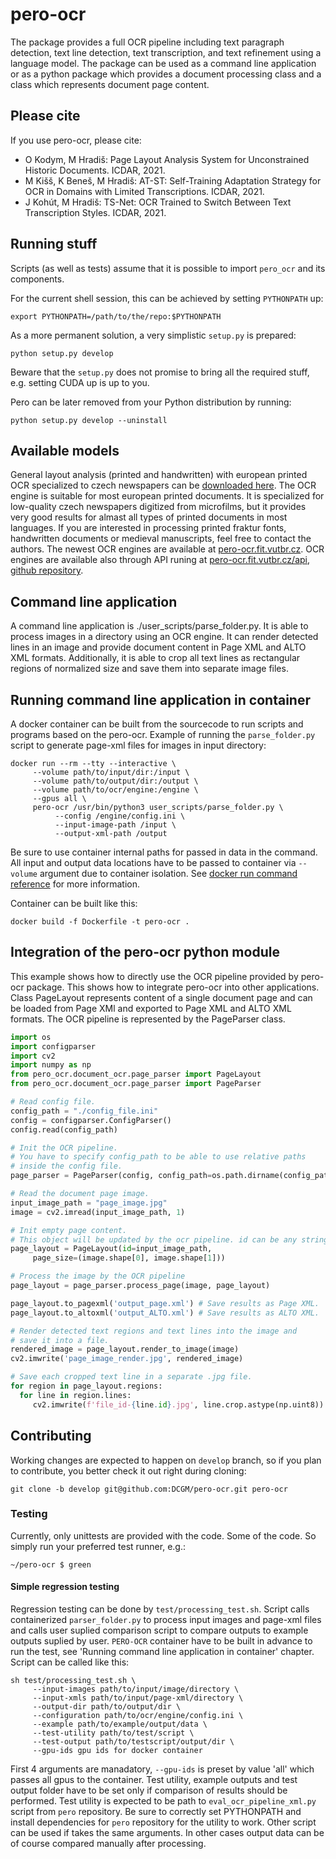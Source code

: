 # pero-ocr
The package provides a full OCR pipeline including text paragraph detection,  text line detection, text transcription, and text refinement using a language model.
The package can be used as a command line application or as a python package which provides a document processing class and a class which represents document page content.


## Please cite
If you use pero-ocr, please cite:

* O Kodym, M Hradiš: Page Layout Analysis System for Unconstrained Historic Documents. ICDAR, 2021.
* M Kišš, K Beneš, M Hradiš: AT-ST: Self-Training Adaptation Strategy for OCR in Domains with Limited Transcriptions. ICDAR, 2021.
* J Kohút, M Hradiš: TS-Net: OCR Trained to Switch Between Text Transcription Styles. ICDAR, 2021.

## Running stuff
Scripts (as well as tests) assume that it is possible to import ``pero_ocr`` and its components.

For the current shell session, this can be achieved by setting ``PYTHONPATH`` up:
```
export PYTHONPATH=/path/to/the/repo:$PYTHONPATH
```

As a more permanent solution, a very simplistic `setup.py` is prepared:
```
python setup.py develop
```
Beware that the `setup.py` does not promise to bring all the required stuff, e.g. setting CUDA up is up to you.

Pero can be later removed from your Python distribution by running:
```
python setup.py develop --uninstall
```

## Available models
General layout analysis (printed and handwritten) with european printed OCR specialized to czech newspapers can be [downloaded here](https://nextcloud.fit.vutbr.cz/s/NtAbHTNkZFpapdJ). The OCR engine is suitable for most european printed documents. It is specialized for low-quality czech newspapers digitized from microfilms, but it provides very good results for almast all types of printed documents in most languages. If you are interested in processing printed fraktur fonts, handwritten documents or medieval manuscripts, feel free to contact the authors. The newest OCR engines are available at [pero-ocr.fit.vutbr.cz](https://pero-ocr.fit.vutbr.cz). OCR engines are available also through API runing at [pero-ocr.fit.vutbr.cz/api](https://pero-ocr.fit.vutbr.cz/api), [github repository](https://github.com/DCGM/pero-ocr-api).

## Command line application
A command line application is ./user_scripts/parse_folder.py. It is able to process images in a directory using an OCR engine. It can render detected lines in an image and provide document content in Page XML and ALTO XML formats. Additionally, it is able to crop all text lines as rectangular regions of normalized size and save them into separate image files.

## Running command line application in container
A docker container can be built from the sourcecode to run scripts and programs based on the pero-ocr. Example of running the `parse_folder.py` script to generate page-xml files for images in input directory:
```shell
docker run --rm --tty --interactive \
     --volume path/to/input/dir:/input \
     --volume path/to/output/dir:/output \
     --volume path/to/ocr/engine:/engine \
     --gpus all \
     pero-ocr /usr/bin/python3 user_scripts/parse_folder.py \
          --config /engine/config.ini \
          --input-image-path /input \
          --output-xml-path /output
```
Be sure to use container internal paths for passed in data in the command. All input and output data locations have to be passed to container via `--volume` argument due to container isolation. See [docker run command reference](https://docs.docker.com/engine/reference/run/) for more information.

Container can be built like this:
```shell
docker build -f Dockerfile -t pero-ocr .
```

## Integration of the pero-ocr python module
This example shows how to directly use the OCR pipeline provided by pero-ocr package. This shows how to integrate pero-ocr into other applications. Class PageLayout represents content of a single document page and can be loaded from Page XMl and exported to Page XML and ALTO XML formats. The OCR pipeline is represented by the PageParser class.

```python
import os
import configparser
import cv2
import numpy as np
from pero_ocr.document_ocr.page_parser import PageLayout
from pero_ocr.document_ocr.page_parser import PageParser

# Read config file.
config_path = "./config_file.ini"
config = configparser.ConfigParser()
config.read(config_path)

# Init the OCR pipeline. 
# You have to specify config_path to be able to use relative paths
# inside the config file.
page_parser = PageParser(config, config_path=os.path.dirname(config_path))

# Read the document page image.
input_image_path = "page_image.jpg"
image = cv2.imread(input_image_path, 1)

# Init empty page content. 
# This object will be updated by the ocr pipeline. id can be any string and it is used to identify the page.
page_layout = PageLayout(id=input_image_path,
     page_size=(image.shape[0], image.shape[1]))

# Process the image by the OCR pipeline
page_layout = page_parser.process_page(image, page_layout)

page_layout.to_pagexml('output_page.xml') # Save results as Page XML.
page_layout.to_altoxml('output_ALTO.xml') # Save results as ALTO XML.

# Render detected text regions and text lines into the image and
# save it into a file.
rendered_image = page_layout.render_to_image(image) 
cv2.imwrite('page_image_render.jpg', rendered_image)

# Save each cropped text line in a separate .jpg file.
for region in page_layout.regions:
  for line in region.lines:
     cv2.imwrite(f'file_id-{line.id}.jpg', line.crop.astype(np.uint8))
```


## Contributing
Working changes are expected to happen on `develop` branch, so if you plan to contribute, you better check it out right during cloning:

```
git clone -b develop git@github.com:DCGM/pero-ocr.git pero-ocr
```

### Testing
Currently, only unittests are provided with the code. Some of the code. So simply run your preferred test runner, e.g.:
```
~/pero-ocr $ green
```

#### Simple regression testing
Regression testing can be done by `test/processing_test.sh`. Script calls containerized `parser_folder.py` to process input images and page-xml files and calls user suplied comparison script to compare outputs to example outputs suplied by user. `PERO-OCR` container have to be built in advance to run the test, see 'Running command line application in container' chapter. Script can be called like this:
```shell
sh test/processing_test.sh \
     --input-images path/to/input/image/directory \
     --input-xmls path/to/input/page-xml/directory \
     --output-dir path/to/output/dir \
     --configuration path/to/ocr/engine/config.ini \
     --example path/to/example/output/data \
     --test-utility path/to/test/script \
     --test-output path/to/testscript/output/dir \
     --gpu-ids gpu ids for docker container
```

First 4 arguments are manadatory, `--gpu-ids` is preset by value 'all' which passes all gpus to the container. Test utility, example outputs and test output folder have to be set only if comparison of results should be performed. Test utility is expected to be path to `eval_ocr_pipeline_xml.py` script from `pero` repository. Be sure to correctly set PYTHONPATH and install dependencies for `pero` repository for the utility to work. Other script can be used if takes the same arguments. In other cases output data can be of course compared manually after processing.
